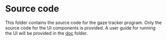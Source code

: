 # Source code

This folder contains the source code for the gaze tracker program. Only the source code for the UI components is provided. A user guide for running the UI will be provided in the [doc](../doc/README.md) folder.

